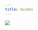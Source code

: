 ```yaml
---
title: Guides
---
```


<a href='https://en.wikipedia.org/wiki/Tenzing_Norgay'>
  <img src='http://2.bp.blogspot.com/-6Vzh9SopH4s/U11s5oUxLRI/AAAAAAAACZ8/TcrfCFn2IaE/s1600/Tenzing_Norgay.gif' />
</a>
